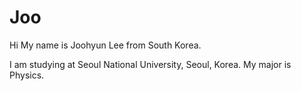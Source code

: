 # Joo

Hi My name is Joohyun Lee from South Korea.

I am studying at Seoul National University, Seoul, Korea.
My major is Physics.
